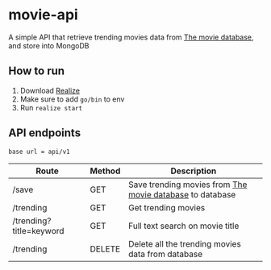 # movie-api
A simple API that retrieve trending movies data from [The movie database](https://www.themoviedb.org/), and store into MongoDB


## How to run

1. Download [Realize](https://github.com/oxequa/realize)
2. Make sure to add `go/bin` to env
3. Run `realize start`

## API endpoints
`base url = api/v1`

| Route  | Method | Description |
| ------------- | ------------- | ----------- |
| /save | GET | Save trending movies from [The movie database](https://www.themoviedb.org/) to database |
| /trending  | GET | Get trending movies| Get trending movies from database |
| /trending?title=keyword | GET | Full text search on movie title |
| /trending | DELETE | Delete all the trending movies data from database | 
